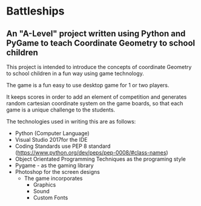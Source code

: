 # Battleships

## An "A-Level" project written using Python and PyGame to teach Coordinate Geometry to school children

This project is intended to introduce the concepts of coordinate Geometry to school children in a fun way using
game technology.

The game is a fun easy to use desktop game for 1 or two players.

It keeps scores in order to add an element of competition and generates random cartesian coordinate system on the 
game boards, so that each game is a unique challenge to the students.

The technologies used in writing this are as follows:
- Python (Computer Language)
- Visual Studio 2017for the IDE
- Coding Standards use PEP 8 standard (https://www.python.org/dev/peps/pep-0008/#class-names)
- Object Orientated Programming Techniques as the programing style 
- Pygame - as the gaming library
- Photoshop for the screen designs
  - The game incorporates 
    - Graphics
    - Sound
    - Custom Fonts
